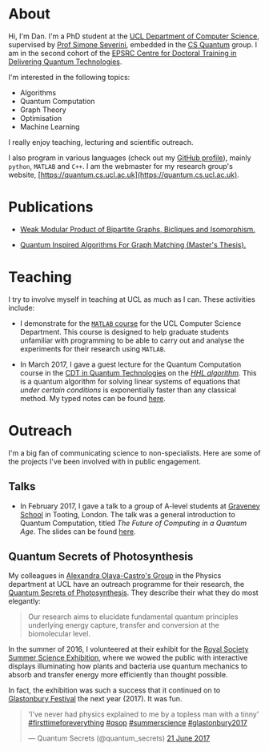 # About

Hi, I'm Dan. I'm a PhD student at the [UCL Department of Computer Science](http://www.cs.ucl.ac.uk/home/), supervised by [Prof Simone Severini](http://www.ucl.ac.uk/~ucapsse/), embedded in the [CS Quantum](https://quantum.cs.ucl.ac.uk) group. I am in the second cohort of the [EPSRC Centre for Doctoral Training in Delivering Quantum Technologies](www.uclq.org/centre-for-doctoral-training/).

I'm interested in the following topics:

- Algorithms
- Quantum Computation
- Graph Theory
- Optimisation
- Machine Learning

I really enjoy teaching, lecturing and scientific outreach.


I also program in various languages (check out my [GitHub profile](https://github.com/ddervs)), mainly `python`, `MATLAB` and `C++`. I am the webmaster for my research group's website, [https://quantum.cs.ucl.ac.uk](https://quantum.cs.ucl.ac.uk).


# Publications

<!---
TODO: Simplified abstract
-->

- [Weak Modular Product of Bipartite Graphs, Bicliques and Isomorphism.](https://scirate.com/arxiv/1707.05179)

- [Quantum Inspired Algorithms For Graph Matching (Master's Thesis).](https://github.com/ddervs/ddervs.github.io/tree/master/assets/pdfs/GraphKernels.pdf)
 

# Teaching

I try to involve myself in teaching at UCL as much as I can. These activities include:

- I demonstrate for the [`MATLAB` course](http://ucl-cs-grad.github.io/matlabgrad/) for the UCL Computer Science Department. This course is designed to help graduate students unfamiliar with programming to be able to carry out and analyse the experiments for their research using `MATLAB`.

- In March 2017, I gave a guest lecture for the Quantum Computation course in the [CDT in Quantum Technologies](www.uclq.org/centre-for-doctoral-training/) on the [*HHL algorithm*](https://en.wikipedia.org/wiki/Quantum_algorithm_for_linear_systems_of_equations). This is a quantum algorithm for solving linear systems of equations that *under certain conditions* is exponentially faster than any classical method. My typed notes can be found [here](https://github.com/ddervs/ddervs.github.io/tree/master/assets/pdfs/HHL.pdf).

# Outreach

I'm a big fan of communicating science to non-specialists. Here are some of the projects I've been involved with in public engagement.

## Talks

- In February 2017, I gave a talk to a group of A-level students at [Graveney School](http://www.graveney.org) in Tooting, London. The talk was a general introduction to Quantum Computation, titled *The Future of Computing in a Quantum Age*. The slides can be found [here](https://github.com/ddervs/ddervs.github.io/tree/master/assets/pdfs/Graveney_Talk.pdf).


## Quantum Secrets of Photosynthesis

My colleagues in [Alexandra Olaya-Castro's Group](http://www.ucl.ac.uk/~ucapaol/index.html) in the Physics department at UCL have an outreach programme for their research, the [Quantum Secrets of Photosynthesis](http://www.ucl.ac.uk/~ucapaol/outreach.html). They describe their what they do most elegantly:
>Our research aims to elucidate fundamental quantum principles underlying energy capture, transfer and conversion at the biomolecular level. 

In the summer of 2016, I volunteered at their exhibit for the [Royal Society Summer Science Exhibition](https://royalsociety.org/science-events-and-lectures/2016/summer-science-exhibition/), where we wowed the public with interactive displays illuminating how plants and bacteria use quantum mechanics to absorb and transfer energy more efficiently than thought possible.

In fact, the exhibition was such a success that it continued on to [Glastonbury Festival](http://glastonburyfestivals.co.uk/) the next year (2017). It was fun.

<html>
<blockquote class="twitter-tweet" data-lang="en-gb"><p lang="en" dir="ltr">&#39;I&#39;ve never had physics explained to me by a topless man with a tinny&#39; <a href="https://twitter.com/hashtag/firsttimeforeverything?src=hash">#firsttimeforeverything</a> <a href="https://twitter.com/hashtag/qsop?src=hash">#qsop</a> <a href="https://twitter.com/hashtag/summerscience?src=hash">#summerscience</a> <a href="https://twitter.com/hashtag/glastonbury2017?src=hash">#glastonbury2017</a></p>&mdash; Quantum Secrets (@quantum_secrets) <a href="https://twitter.com/quantum_secrets/status/877579962651430913">21 June 2017</a></blockquote> <script async src="//platform.twitter.com/widgets.js" charset="utf-8"></script>
</html>
